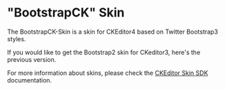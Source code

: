 "BootstrapCK" Skin
====================

The BootstrapCK-Skin is a skin for CKEditor4 based on Twitter Bootstrap3 styles.

If you would like to get the Bootstrap2 skin for CKeditor3, here's the previous version.

For more information about skins, please check the [CKEditor Skin SDK](http://docs.cksource.com/CKEditor_4.x/Skin_SDK)
documentation.


